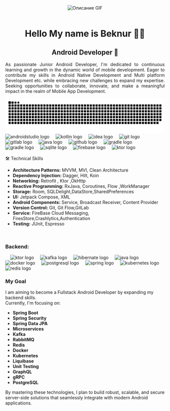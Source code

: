 <div align="center">
  <img src="https://media4.giphy.com/media/v1.Y2lkPTc5MGI3NjExaWozZm9wYzM3b3d1Z2RyNW5xZzhxNnRieDV3OXJucHFiY2wydzEwaCZlcD12MV9pbnRlcm5hbF9naWZfYnlfaWQmY3Q9Zw/WmkEhAIyWfpm1vdVcg/giphy.gif" alt="Описание GIF" >
 
</div>   
<br>  
  
<div align="center"> 
  <h1>Hello My name is Beknur 👨‍💻</h1> 
</div>
 
<div align="center">  
  <h2>Android Developer 📱</h2>
</div>

<div align="justify">
  <p>As passionate Junior Android Developer, I'm dedicated to continuous learning and growth in the dynamic world of mobile development. Eager to contribute my skills in Android Native Development and Multi platform Development etc. while embracing new challenges to expand my expertise. Seeking opportunities to collaborate, innovate, and make a meaningful impact in the realm of Mobile App Development.</p>
</div>

<picture> 
  <source
    media="(prefers-color-scheme: dark)"
    srcset="https://raw.githubusercontent.com/platane/snk/output/github-contribution-grid-snake-dark.svg"
  />
  <source
    media="(prefers-color-scheme: light)"
    srcset="https://raw.githubusercontent.com/platane/snk/output/github-contribution-grid-snake.svg"
  />
  <img
    alt="github contribution grid snake animation"
    src="https://raw.githubusercontent.com/platane/snk/output/github-contribution-grid-snake.svg"
  />
</picture>

<div align="left">
  <img src="https://cdn.jsdelivr.net/gh/devicons/devicon/icons/androidstudio/androidstudio-original.svg" height="40" alt="androidstudio logo"  />
  <img width="12" />
  <img src="https://skillicons.dev/icons?i=kotlin" height="40" alt="kotlin logo"  />
  <img width="12" />
  <img src="https://skillicons.dev/icons?i=idea" height="40" alt="idea logo"  />
  <img width="12" />
  <img src="https://skillicons.dev/icons?i=git" height="40" alt="git logo"  />
  <img width="12" />
  <img src="https://skillicons.dev/icons?i=gitlab" height="40" alt="gitlab logo"  />
  <img width="12" />
  <img src="https://skillicons.dev/icons?i=java" height="40" alt="java logo"  />
  <img width="12" />
  <img src="https://skillicons.dev/icons?i=github" height="40" alt="github logo"  />
  <img width="12" />
  <img src="https://skillicons.dev/icons?i=gradle" height="40" alt="gradle logo"  />
  <img width="12" />
  <img src="https://skillicons.dev/icons?i=figma" height="40" alt="gradle logo"  />
  <img width="12" />
  <img src="https://cdn.jsdelivr.net/gh/devicons/devicon/icons/sqlite/sqlite-original.svg" height="40" alt="sqlite logo"  />
  <img width="12" />
  <img src="https://skillicons.dev/icons?i=firebase" height="40" alt="firebase logo"  />
  <img width="12" />
  <img src="https://skillicons.dev/icons?i=ktor" height="40" alt="ktor logo"  />
</div>

<br>
<div >
🛠 Technical Skills

- **Architecture Patterns:** MVVM, MVI, Clean Architecture
- **Dependency Injection:** Dagger, Hilt, Koin
- **Networking:** Retrofit , Ktor ,OkHttp
- **Reactive Programming:** RxJava, Coroutines, Flow ,WorkManager
- **Storage:** Room, SQLDelight,DataStore,SharedPreferences
- **UI:** Jetpack Compose, XML
- **Android Components:** Service, Broadcast Receiver, Content Provider
- **Version Control:** Git, Git Flow,GitLab
- **Service:** FireBase Cloud Messaging, FiresStore,Crashlytics,Authentication
- **Testing:** JUnit, Espresso
  
</div>

<br>

<h3>Backend:</h3>
<div>

<div align="left">
  <img width="12" />
  <img src="https://skillicons.dev/icons?i=ktor" height="40" alt="ktor logo"  />
  <img width="12" />
  <img src="https://skillicons.dev/icons?i=kafka" height="40" alt="kafka logo"  />
  <img width="12" />
  <img src="https://skillicons.dev/icons?i=hibernate" height="40" alt="hibernate logo"  />
  <img width="12" />
  <img src="https://skillicons.dev/icons?i=java" height="40" alt="java logo"  />
  <img width="12" />
  <img src="https://skillicons.dev/icons?i=docker" height="40" alt="docker logo"  />
  <img width="12" />
  <img src="https://skillicons.dev/icons?i=postgresql" height="40" alt="postgresql logo"  />
  <img width="12" />
  <img src="https://skillicons.dev/icons?i=spring" height="40" alt="spring logo"  />
  <img width="12" />
  <img src="https://skillicons.dev/icons?i=kubernetes" height="40" alt="kubernetes logo"  />
  <img width="12" />
  <img src="https://skillicons.dev/icons?i=redis" height="40" alt="redis logo"  />
</div>

### My Goal

I am aiming to become a Fullstack Android Developer by expanding my backend skills.  
Currently, I'm focusing on:

- **Spring Boot**  
- **Spring Security**  
- **Spring Data JPA**  
- **Microservices**  
- **Kafka**  
- **RabbitMQ**  
- **Redis**  
- **Docker**  
- **Kubernetes**  
- **Liquibase**  
- **Unit Testing**  
- **GraphQL**  
- **gRPC**  
- **PostgreSQL**

By mastering these technologies, I plan to build robust, scalable, and secure server-side solutions that seamlessly integrate with modern Android applications.









